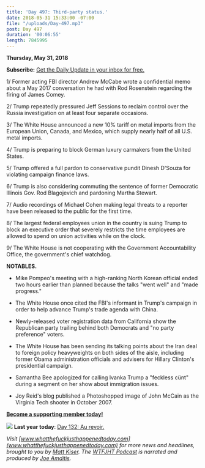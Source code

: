 ```yaml
---
title: 'Day 497: Third-party status.'
date: 2018-05-31 15:33:00 -07:00
file: "/uploads/Day-497.mp3"
post: Day 497
duration: '00:06:55'
length: 7845995
---
```


**Thursday, May 31, 2018**

**Subscribe:** [Get the Daily Update in your inbox for free.](https://whatthefuckjusthappenedtoday.com/subscribe/)

1/ Former acting FBI director Andrew McCabe wrote a confidential memo about a May 2017 conversation he had with Rod Rosenstein regarding the firing of James Comey.

2/ Trump repeatedly pressured Jeff Sessions to reclaim control over the Russia investigation on at least four separate occasions.

3/ The White House announced a new 10% tariff on metal imports from the European Union, Canada, and Mexico, which supply nearly half of all U.S. metal imports.

4/ Trump is preparing to block German luxury carmakers from the United States.

5/ Trump offered a full pardon to conservative pundit Dinesh D'Souza for violating campaign finance laws.

6/ Trump is also considering commuting the sentence of former Democratic Illinois Gov. Rod Blagojevich and pardoning Martha Stewart.

7/ Audio recordings of Michael Cohen making legal threats to a reporter have been released to the public for the first time.

8/ The largest federal employees union in the country is suing Trump to block an executive order that severely restricts the time employees are allowed to spend on union activities while on the clock.

9/ The White House is not cooperating with the Government Accountability Office, the government's chief watchdog.

**NOTABLES.**

* Mike Pompeo's meeting with a high-ranking North Korean official ended two hours earlier than planned because the talks "went well" and "made progress."

* The White House once cited the FBI's informant in Trump's campaign in order to help advance Trump's trade agenda with China.

* Newly-released voter registration data from California show the Republican party trailing behind both Democrats and "no party preference" voters.

* The White House has been sending its talking points about the Iran deal to foreign policy heavyweights on both sides of the aisle, including former Obama administration officials and advisers for Hillary Clinton's presidential campaign.

* Samantha Bee apologized for calling Ivanka Trump a "feckless cünt" during a segment on her show about immigration issues.

* Joy Reid's blog published a Photoshopped image of John McCain as the Virginia Tech shooter in October 2007.

**[Become a supporting member today!](https://whatthefuckjusthappenedtoday.com/membership/?utm_source=2017\+Donors&utm_campaign=8dccd905d9-&utm_medium=email&utm_term=0_3bd36f654c-8dccd905d9-169730397)**

![](https://static.xx.fbcdn.net/images/emoji.php/v9/f7e/1/16/1f4c5.png) **Last year today**: 
[Day 132: Au revoir.](https://whatthefuckjusthappenedtoday.com/2017/05/31/Day-132/)

*Visit [www.whatthefuckjusthappenedtoday.com](www.whatthefuckjusthappenedtoday.com) for more news and headlines, brought to you by [Matt Kiser](https://twitter.com/Matt_Kiser). The [WTFJHT Podcast](https://whatthefuckjusthappenedtoday.com/podcasts/) is narrated and produced by [Joe Amditis](https://twitter.com/jsamditis).*